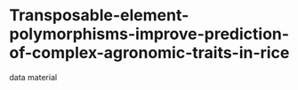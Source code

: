 # Transposable-element-polymorphisms-improve-prediction-of-complex-agronomic-traits-in-rice
data material
